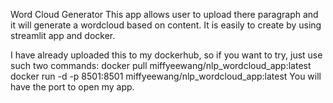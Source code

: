 Word Cloud Generator
This app allows user to upload there paragraph and it will generate a wordcloud based on content.
It is easily to create by using streamlit app and docker.

I have already uploaded this to my dockerhub, so if you want to try, just use such two commands: 
  docker pull miffyeewang/nlp_wordcloud_app:latest
  docker run -d -p 8501:8501 miffyeewang/nlp_wordcloud_app:latest
You will have the port to open my app.

